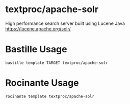 # textproc/apache-solr
High performance search server built using Lucene Java
https://lucene.apache.org/solr/

# Bastille Usage
```shell
bastille template TARGET textproc/apache-solr
```

# Rocinante Usage
```shell
rocinante template textproc/apache-solr
```
